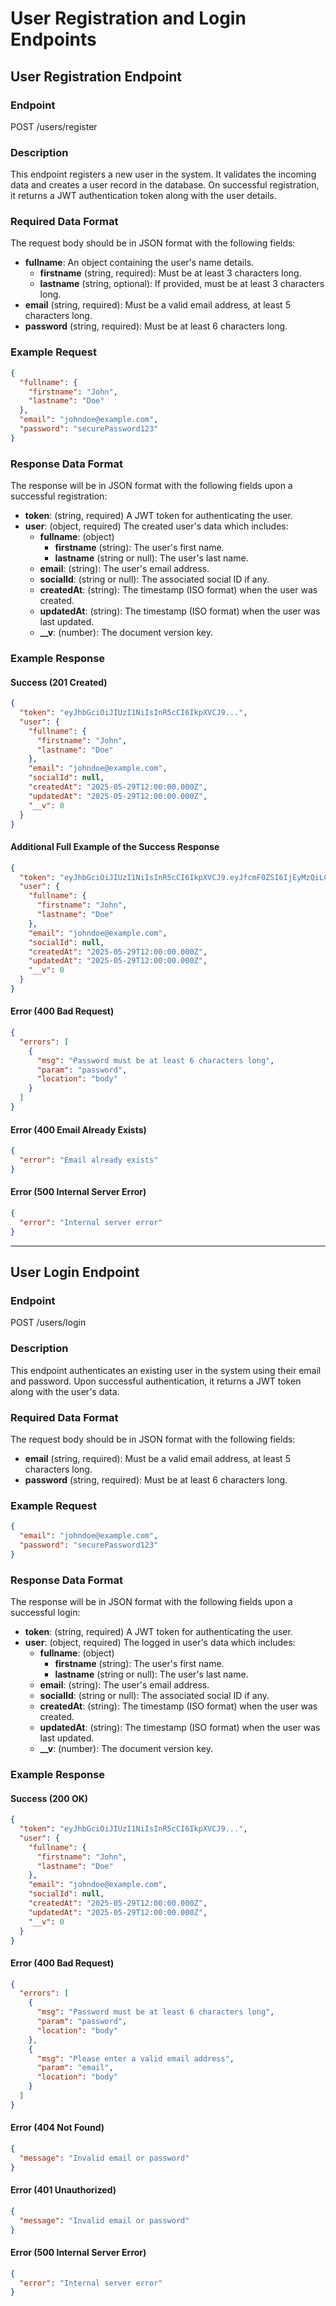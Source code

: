 # User Registration and Login Endpoints

## User Registration Endpoint

### Endpoint
POST /users/register

### Description
This endpoint registers a new user in the system. It validates the incoming data and creates a user record in the database. On successful registration, it returns a JWT authentication token along with the user details.

### Required Data Format
The request body should be in JSON format with the following fields:

- **fullname**: An object containing the user's name details.
  - **firstname** (string, required): Must be at least 3 characters long.
  - **lastname** (string, optional): If provided, must be at least 3 characters long.
- **email** (string, required): Must be a valid email address, at least 5 characters long.
- **password** (string, required): Must be at least 6 characters long.

### Example Request
```json
{
  "fullname": {
    "firstname": "John",
    "lastname": "Doe"
  },
  "email": "johndoe@example.com",
  "password": "securePassword123"
}
```

### Response Data Format
The response will be in JSON format with the following fields upon a successful registration:

- **token**: (string, required) A JWT token for authenticating the user.
- **user**: (object, required) The created user's data which includes:
  - **fullname**: (object)
    - **firstname** (string): The user's first name.
    - **lastname** (string or null): The user's last name.
  - **email**: (string): The user's email address.
  - **socialId**: (string or null): The associated social ID if any.
  - **createdAt**: (string): The timestamp (ISO format) when the user was created.
  - **updatedAt**: (string): The timestamp (ISO format) when the user was last updated.
  - **__v**: (number): The document version key.

### Example Response

#### Success (201 Created)
```json
{
  "token": "eyJhbGciOiJIUzI1NiIsInR5cCI6IkpXVCJ9...",
  "user": {
    "fullname": {
      "firstname": "John",
      "lastname": "Doe"
    },
    "email": "johndoe@example.com",
    "socialId": null,
    "createdAt": "2025-05-29T12:00:00.000Z",
    "updatedAt": "2025-05-29T12:00:00.000Z",
    "__v": 0
  }
}
```

#### Additional Full Example of the Success Response
```json
{
  "token": "eyJhbGciOiJIUzI1NiIsInR5cCI6IkpXVCJ9.eyJfcmF0ZSI6IjEyMzQiLCJpYXQiOjE2MDEyMzQ1NjB9.abcdef1234567890",
  "user": {
    "fullname": {
      "firstname": "John",
      "lastname": "Doe"
    },
    "email": "johndoe@example.com",
    "socialId": null,
    "createdAt": "2025-05-29T12:00:00.000Z",
    "updatedAt": "2025-05-29T12:00:00.000Z",
    "__v": 0
  }
}
```

#### Error (400 Bad Request)
```json
{
  "errors": [
    {
      "msg": "Password must be at least 6 characters long",
      "param": "password",
      "location": "body"
    }
  ]
}
```

#### Error (400 Email Already Exists)
```json
{
  "error": "Email already exists"
}
```

#### Error (500 Internal Server Error)
```json
{
  "error": "Internal server error"
}
```

---

## User Login Endpoint

### Endpoint
POST /users/login

### Description
This endpoint authenticates an existing user in the system using their email and password. Upon successful authentication, it returns a JWT token along with the user's data.

### Required Data Format
The request body should be in JSON format with the following fields:

- **email** (string, required): Must be a valid email address, at least 5 characters long.
- **password** (string, required): Must be at least 6 characters long.

### Example Request
```json
{
  "email": "johndoe@example.com",
  "password": "securePassword123"
}
```

### Response Data Format
The response will be in JSON format with the following fields upon a successful login:

- **token**: (string, required) A JWT token for authenticating the user.
- **user**: (object, required) The logged in user's data which includes:
  - **fullname**: (object)
    - **firstname** (string): The user's first name.
    - **lastname** (string or null): The user's last name.
  - **email**: (string): The user's email address.
  - **socialId**: (string or null): The associated social ID if any.
  - **createdAt**: (string): The timestamp (ISO format) when the user was created.
  - **updatedAt**: (string): The timestamp (ISO format) when the user was last updated.
  - **__v**: (number): The document version key.

### Example Response

#### Success (200 OK)
```json
{
  "token": "eyJhbGciOiJIUzI1NiIsInR5cCI6IkpXVCJ9...",
  "user": {
    "fullname": {
      "firstname": "John",
      "lastname": "Doe"
    },
    "email": "johndoe@example.com",
    "socialId": null,
    "createdAt": "2025-05-29T12:00:00.000Z",
    "updatedAt": "2025-05-29T12:00:00.000Z",
    "__v": 0
  }
}
```

#### Error (400 Bad Request)
```json
{
  "errors": [
    {
      "msg": "Password must be at least 6 characters long",
      "param": "password",
      "location": "body"
    },
    {
      "msg": "Please enter a valid email address",
      "param": "email",
      "location": "body"
    }
  ]
}
```

#### Error (404 Not Found)
```json
{
  "message": "Invalid email or password"
}
```

#### Error (401 Unauthorized)
```json
{
  "message": "Invalid email or password"
}
```

#### Error (500 Internal Server Error)
```json
{
  "error": "Internal server error"
}
```